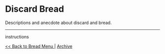 
# Discard Bread

Descriptions and anecdote about discard and bread.

---

instructions


[<< Back to Bread Menu ](./main.md) | [ Archive ](../README.md)